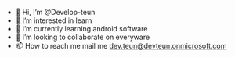 - 👋 Hi, I’m @Develop-teun
- 👀 I’m interested in learn
- 🌱 I’m currently learning android software
- 💞️ I’m looking to collaborate on everyware
- 📫 How to reach me mail me dev.teun@devteun.onmicrosoft.com

<!---
Develop-teun/Develop-teun is a ✨ special ✨ repository because its `README.md` (this file) appears on your GitHub profile.
You can click the Preview link to take a look at your changes.
--->
